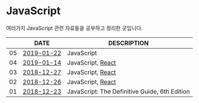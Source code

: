 # JavaScript 

여러가지 JavaScript 관련 자료들을 공부하고 정리한 곳입니다.





|     |    DATE    |      DESCRIPTION    |
|---|---|---|
| 05 |    [2019-01-22](2019-01-14.md)     |      JavaScript   |
| 04 |    [2019-01-14](2019-01-14.md)     |      JavaScript, [React](./React/React_lecture.md)   |
| 03 |    [2018-12-27](2018-12-27.md)     |      JavaScript, [React](./React/React_lecture.md)   |
| 02 |    [2018-12-26](2018-12-26.md)     |      JavaScript, [React](./React/React_lecture.md)     |
| 01 |    [2018-12-23](2018-12-23.md)     |      JavaScript: The Definitive Guide, 6th Edition     |
